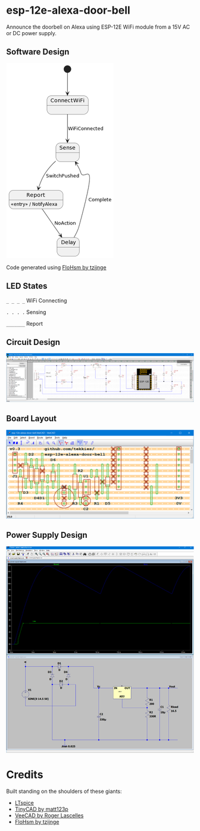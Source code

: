 # esp-12e-alexa-door-bell
Announce the doorbell on Alexa using ESP-12E WiFi module from a 15V AC or DC power supply.

## Software Design
![Software Design](src/esp-12e-alexa-door-bell/fsm.plantuml.png)

Code generated using [FloHsm by tzijnge](https://github.com/tzijnge/FloHsm)

## LED States
``_ _ _ _`` WiFi Connecting

``. . . .`` Sensing

``_______`` Report

## Circuit Design
![Circuit Design](hardware/esp-12e-alexa-door-bell.TinyCad.png)

## Board Layout
![Board Layout](hardware/esp-12e-alexa-door-bell.VeeCAD.png)

## Power Supply Design
 ![Power Supply Simulator](hardware/power-supply.ltspice.png)

 # Credits
Built standing on the shoulders of these giants:
 - [LTspice](https://www.analog.com/en/design-center/design-tools-and-calculators/ltspice-simulator.html)
 - [TinyCAD by matt123p](https://github.com/matt123p/TinyCAD)
 - [VeeCAD by Roger Lascelles](http://veecad.com)
 - [FloHsm by tzijnge](https://github.com/tzijnge/FloHsm)